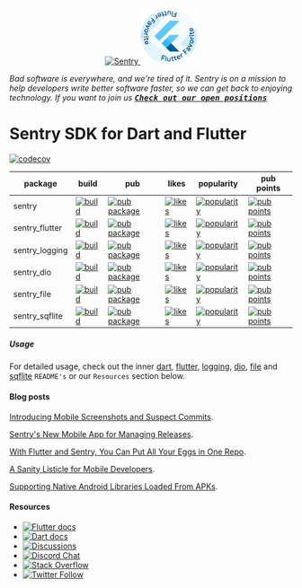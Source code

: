 <p align="center">
  <a href="https://sentry.io/?utm_source=github&utm_medium=logo" target="_blank">
    <img src="https://sentry-brand.storage.googleapis.com/sentry-wordmark-dark-280x84.png" alt="Sentry" width="280" height="84">
  </a>
  <a href="https://flutter.dev/docs/development/packages-and-plugins/favorites" target="_blank">
    <img src="https://github.com/getsentry/sentry-dart/raw/main/.github/flutter_favorite.svg" width="100">
  </a>
</p>

_Bad software is everywhere, and we're tired of it. Sentry is on a mission to help developers write better software faster, so we can get back to enjoying technology. If you want to join us [<kbd>**Check out our open positions**</kbd>](https://sentry.io/careers/)_

Sentry SDK for Dart and Flutter
===========

[![codecov](https://codecov.io/gh/getsentry/sentry-dart/branch/main/graph/badge.svg?token=J0QX0LPmwy)](https://codecov.io/gh/getsentry/sentry-dart)

| package | build | pub | likes | popularity | pub points |
| ------- | ------- | ------- | ------- | ------- | ------- |
| sentry | [![build](https://github.com/getsentry/sentry-dart/workflows/sentry-dart/badge.svg?branch=main)](https://github.com/getsentry/sentry-dart/actions?query=workflow%3Asentry-dart) | [![pub package](https://img.shields.io/pub/v/sentry.svg)](https://pub.dev/packages/sentry) | [![likes](https://img.shields.io/pub/likes/sentry?logo=dart)](https://pub.dev/packages/sentry/score) | [![popularity](https://img.shields.io/pub/popularity/sentry?logo=dart)](https://pub.dev/packages/sentry/score) | [![pub points](https://img.shields.io/pub/points/sentry?logo=dart)](https://pub.dev/packages/sentry/score)
| sentry_flutter | [![build](https://github.com/getsentry/sentry-dart/workflows/sentry-flutter/badge.svg?branch=main)](https://github.com/getsentry/sentry-dart/actions?query=workflow%3Asentry-flutter) | [![pub package](https://img.shields.io/pub/v/sentry_flutter.svg)](https://pub.dev/packages/sentry_flutter) | [![likes](https://img.shields.io/pub/likes/sentry_flutter?logo=dart)](https://pub.dev/packages/sentry_flutter/score) | [![popularity](https://img.shields.io/pub/popularity/sentry_flutter?logo=dart)](https://pub.dev/packages/sentry_flutter/score) | [![pub points](https://img.shields.io/pub/points/sentry_flutter?logo=dart)](https://pub.dev/packages/sentry_flutter/score)
| sentry_logging | [![build](https://github.com/getsentry/sentry-dart/workflows/sentry-logging/badge.svg?branch=main)](https://github.com/getsentry/sentry-dart/actions?query=workflow%3Alogging) | [![pub package](https://img.shields.io/pub/v/sentry_logging.svg)](https://pub.dev/packages/sentry_logging) | [![likes](https://img.shields.io/pub/likes/sentry_logging?logo=dart)](https://pub.dev/packages/sentry_logging/score) | [![popularity](https://img.shields.io/pub/popularity/sentry_logging?logo=dart)](https://pub.dev/packages/sentry_logging/score) | [![pub points](https://img.shields.io/pub/points/sentry_logging?logo=dart)](https://pub.dev/packages/sentry_logging/score)
| sentry_dio | [![build](https://github.com/getsentry/sentry-dart/workflows/sentry-dio/badge.svg?branch=main)](https://github.com/getsentry/sentry-dart/actions?query=workflow%3Asentry-dio) | [![pub package](https://img.shields.io/pub/v/sentry_dio.svg)](https://pub.dev/packages/sentry_dio) | [![likes](https://img.shields.io/pub/likes/sentry_dio?logo=dart)](https://pub.dev/packages/sentry_dio/score) | [![popularity](https://img.shields.io/pub/popularity/sentry_dio?logo=dart)](https://pub.dev/packages/sentry_dio/score) | [![pub points](https://img.shields.io/pub/points/sentry_dio?logo=dart)](https://pub.dev/packages/sentry_dio/score)
| sentry_file | [![build](https://github.com/getsentry/sentry-dart/workflows/sentry-file/badge.svg?branch=main)](https://github.com/getsentry/sentry-dart/actions?query=workflow%3Asentry-file) | [![pub package](https://img.shields.io/pub/v/sentry_file.svg)](https://pub.dev/packages/sentry_file) | [![likes](https://img.shields.io/pub/likes/sentry_file?logo=dart)](https://pub.dev/packages/sentry_file/score) | [![popularity](https://img.shields.io/pub/popularity/sentry_file?logo=dart)](https://pub.dev/packages/sentry_file/score) | [![pub points](https://img.shields.io/pub/points/sentry_file?logo=dart)](https://pub.dev/packages/sentry_file/score)
| sentry_sqflite | [![build](https://github.com/getsentry/sentry-dart/workflows/sentry-sqflite/badge.svg?branch=main)](https://github.com/getsentry/sentry-dart/actions?query=workflow%3Asentry-sqflite) | [![pub package](https://img.shields.io/pub/v/sentry_sqflite.svg)](https://pub.dev/packages/sentry_sqflite) | [![likes](https://img.shields.io/pub/likes/sentry_sqflite)](https://pub.dev/packages/sentry_sqflite/score) | [![popularity](https://img.shields.io/pub/popularity/sentry_sqflite)](https://pub.dev/packages/sentry_sqflite/score) | [![pub points](https://img.shields.io/pub/points/sentry_sqflite)](https://pub.dev/packages/sentry_sqflite/score)

##### Usage

For detailed usage, check out the inner [dart](https://github.com/getsentry/sentry-dart/tree/main/dart), [flutter](https://github.com/getsentry/sentry-dart/tree/main/flutter), [logging](https://github.com/getsentry/sentry-dart/tree/main/logging), [dio](https://github.com/getsentry/sentry-dart/tree/main/dio), [file](https://github.com/getsentry/sentry-dart/tree/main/file) and [sqflite](https://github.com/getsentry/sentry-dart/tree/main/sqflite) `README's` or our `Resources` section below.

#### Blog posts

[Introducing Mobile Screenshots and Suspect Commits](https://blog.sentry.io/2022/07/07/introducing-mobile-screenshots-and-suspect-commits).

[Sentry's New Mobile App for Managing Releases](https://blog.sentry.io/2021/08/03/fluttering-our-mobile-wings).

[With Flutter and Sentry, You Can Put All Your Eggs in One Repo](https://blog.sentry.io/2021/03/03/with-flutter-and-sentry-you-can-put-all-your-eggs-in-one-repo).

[A Sanity Listicle for Mobile Developers](https://blog.sentry.io/2021/03/30/a-sanity-listicle-for-mobile-developers/).

[Supporting Native Android Libraries Loaded From APKs](https://blog.sentry.io/2021/05/13/supporting-native-android-libraries-loaded-from-apks).

#### Resources

* [![Flutter docs](https://img.shields.io/badge/documentation-sentry.io-green.svg?label=flutter%20docs)](https://docs.sentry.io/platforms/flutter/)
* [![Dart docs](https://img.shields.io/badge/documentation-sentry.io-green.svg?label=dart%20docs)](https://docs.sentry.io/platforms/dart/)
* [![Discussions](https://img.shields.io/github/discussions/getsentry/sentry-dart.svg)](https://github.com/getsentry/sentry-dart/discussions)
* [![Discord Chat](https://img.shields.io/discord/621778831602221064?logo=discord&logoColor=ffffff&color=7389D8)](https://discord.gg/PXa5Apfe7K)  
* [![Stack Overflow](https://img.shields.io/badge/stack%20overflow-sentry-green.svg)](https://stackoverflow.com/questions/tagged/sentry)
* [![Twitter Follow](https://img.shields.io/twitter/follow/getsentry?label=getsentry&style=social)](https://twitter.com/intent/follow?screen_name=getsentry)
